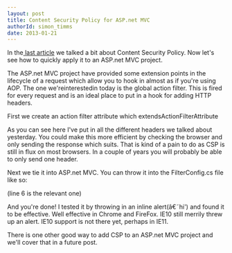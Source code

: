 ```yaml
---
layout: post
title: Content Security Policy for ASP.net MVC
authorId: simon_timms
date: 2013-01-21
---
```


In the[ last article](http://blog.simontimms.com/2013/01/19/content-security-policy/ "Content SecurityPolicy") we talked a bit about Content Security Policy. Now let's see how to quickly apply it to an ASP.net MVC project.

The ASP.net MVC project have provided some extension points in the lifecycle of a request which allow you to hook in almost as if you're using AOP. The one we'reinterestedin today is the global action filter. This is fired for every request and is an ideal place to put in a hook for adding HTTP headers.

First we create an action filter attribute which extendsActionFilterAttribute

<script src='https://gist.github.com/4579855.js'></script>

As you can see here I've put in all the different headers we talked about yesterday. You could make this more efficient by checking the browser and only sending the response which suits. That is kind of a pain to do as CSP is still in flux on most browsers. In a couple of years you will probably be able to only send one header.

Next we tie it into ASP.net MVC. You can throw it into the FilterConfig.cs file like so:

<script src='https://gist.github.com/4579907.js'></script>

(line 6 is the relevant one)

And you're done! I tested it by throwing in an inline alert(â€˜hi') and found it to be effective. Well effective in Chrome and FireFox. IE10 still merrily threw up an alert. IE10 support is not there yet, perhaps in IE11.

There is one other good way to add CSP to an ASP.net MVC project and we'll cover that in a future post.



